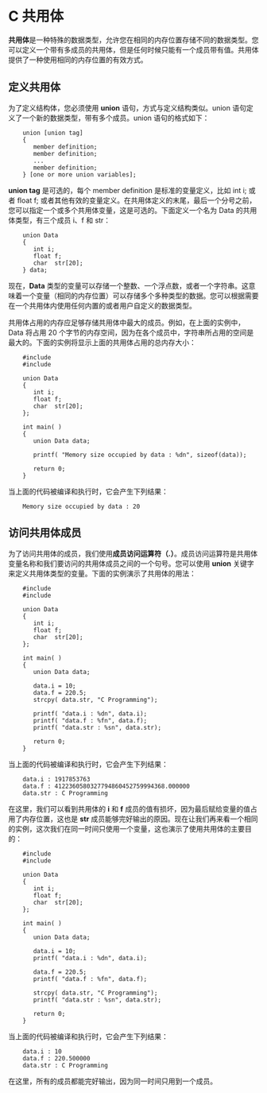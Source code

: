 # C 共用体

**共用体**是一种特殊的数据类型，允许您在相同的内存位置存储不同的数据类型。您可以定义一个带有多成员的共用体，但是任何时候只能有一个成员带有值。共用体提供了一种使用相同的内存位置的有效方式。

## 定义共用体
为了定义结构体，您必须使用 **union** 语句，方式与定义结构类似。union 语句定义了一个新的数据类型，带有多个成员。union 语句的格式如下：

```
    union [union tag]
    {
       member definition;
       member definition;
       ...
       member definition;
    } [one or more union variables];
```

**union tag** 是可选的，每个 member definition 是标准的变量定义，比如 int i; 或者 float f; 或者其他有效的变量定义。在共用体定义的末尾，最后一个分号之前，您可以指定一个或多个共用体变量，这是可选的。下面定义一个名为 Data 的共用体类型，有三个成员 i、f 和 str：

```
    union Data
    {
       int i;
       float f;
       char  str[20];
    } data;
```

现在，**Data** 类型的变量可以存储一个整数、一个浮点数，或者一个字符串。这意味着一个变量（相同的内存位置）可以存储多个多种类型的数据。您可以根据需要在一个共用体内使用任何内置的或者用户自定义的数据类型。

共用体占用的内存应足够存储共用体中最大的成员。例如，在上面的实例中，Data 将占用 20 个字节的内存空间，因为在各个成员中，字符串所占用的空间是最大的。下面的实例将显示上面的共用体占用的总内存大小：

```
    #include 
    #include 

    union Data
    {
       int i;
       float f;
       char  str[20];
    };

    int main( )
    {
       union Data data;

       printf( "Memory size occupied by data : %dn", sizeof(data));

       return 0;
    }
```

当上面的代码被编译和执行时，它会产生下列结果：

```
    Memory size occupied by data : 20
```

## 访问共用体成员
为了访问共用体的成员，我们使用**成员访问运算符（.）**。成员访问运算符是共用体变量名称和我们要访问的共用体成员之间的一个句号。您可以使用 **union** 关键字来定义共用体类型的变量。下面的实例演示了共用体的用法：

```
    #include 
    #include 

    union Data
    {
       int i;
       float f;
       char  str[20];
    };

    int main( )
    {
       union Data data;

       data.i = 10;
       data.f = 220.5;
       strcpy( data.str, "C Programming");

       printf( "data.i : %dn", data.i);
       printf( "data.f : %fn", data.f);
       printf( "data.str : %sn", data.str);

       return 0;
    }
```

当上面的代码被编译和执行时，它会产生下列结果：

```
    data.i : 1917853763
    data.f : 4122360580327794860452759994368.000000
    data.str : C Programming
```

在这里，我们可以看到共用体的 **i** 和 **f** 成员的值有损坏，因为最后赋给变量的值占用了内存位置，这也是 **str** 成员能够完好输出的原因。现在让我们再来看一个相同的实例，这次我们在同一时间只使用一个变量，这也演示了使用共用体的主要目的：

```
    #include 
    #include 

    union Data
    {
       int i;
       float f;
       char  str[20];
    };

    int main( )
    {
       union Data data;

       data.i = 10;
       printf( "data.i : %dn", data.i);

       data.f = 220.5;
       printf( "data.f : %fn", data.f);

       strcpy( data.str, "C Programming");
       printf( "data.str : %sn", data.str);

       return 0;
    }
```

当上面的代码被编译和执行时，它会产生下列结果：

```
    data.i : 10
    data.f : 220.500000
    data.str : C Programming
```

在这里，所有的成员都能完好输出，因为同一时间只用到一个成员。  